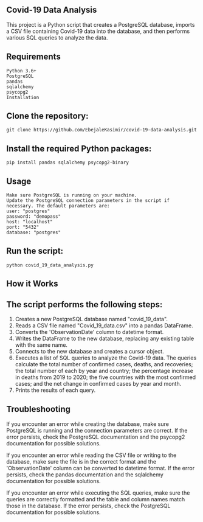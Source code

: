 ## Covid-19 Data Analysis

This project is a Python script that creates a PostgreSQL database, imports a CSV file containing Covid-19 data into the database, and then performs various SQL queries to analyze the data.
## Requirements
    Python 3.6+
    PostgreSQL
    pandas
    sqlalchemy
    psycopg2
    Installation

## Clone the repository:

    git clone https://github.com/EbejaleKasimir/covid-19-data-analysis.git

## Install the required Python packages:

    pip install pandas sqlalchemy psycopg2-binary

## Usage

    Make sure PostgreSQL is running on your machine.
    Update the PostgreSQL connection parameters in the script if necessary. The default parameters are:
    user: "postgres"
    password: "demopass"
    host: "localhost"
    port: "5432"
    database: "postgres"
## Run the script:

    python covid_19_data_analysis.py

## How it Works
## The script performs the following steps:
1.  Creates a new PostgreSQL database named "covid_19_data".
2.  Reads a CSV file named "Covid_19_data.csv" into a pandas DataFrame.
3.  Converts the 'ObservationDate' column to datetime format.
4.  Writes the DataFrame to the new database, replacing any existing table with the same name.
5.  Connects to the new database and creates a cursor object.
6.  Executes a list of SQL queries to analyze the Covid-19 data. The queries calculate the total number of confirmed    cases, deaths, and recoveries; the total number of each by year and country; the percentage increase in deaths from 2019 to 2020; the five countries with the most confirmed cases; and the net change in confirmed cases by year and month.
7.  Prints the results of each query.

## Troubleshooting

If you encounter an error while creating the database, make sure PostgreSQL is running and the connection parameters are correct. If the error persists, check the PostgreSQL documentation and the psycopg2 documentation for possible solutions.

If you encounter an error while reading the CSV file or writing to the database, make sure the file is in the correct format and the 'ObservationDate' column can be converted to datetime format. If the error persists, check the pandas documentation and the sqlalchemy documentation for possible solutions.

If you encounter an error while executing the SQL queries, make sure the queries are correctly formatted and the table and column names match those in the database. If the error persists, check the PostgreSQL documentation for possible solutions.
